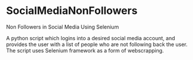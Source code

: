 # SocialMediaNonFollowers
Non Followers in Social Media Using Selenium

A python script which logins into a desired social media account, and provides the user with a list of people who are not following back the user. The script uses Selenium framework as a form of webscrapping.

